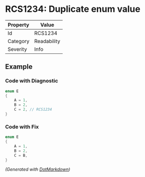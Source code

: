 # RCS1234: Duplicate enum value

| Property | Value       |
| -------- | ----------- |
| Id       | RCS1234     |
| Category | Readability |
| Severity | Info        |

## Example

### Code with Diagnostic

```csharp
enum E
{
    A = 1,
    B = 2,
    C = 2, // RCS1234
}
```

### Code with Fix

```csharp
enum E
{
    A = 1,
    B = 2,
    C = B,
}
```


*\(Generated with [DotMarkdown](http://github.com/JosefPihrt/DotMarkdown)\)*